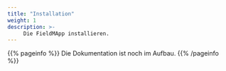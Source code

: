 ```yaml
---
title: "Installation"
weight: 1
description: >-
     Die FieldMApp installieren.
---
```


{{% pageinfo %}}
Die Dokumentation ist noch im Aufbau.
{{% /pageinfo %}}
